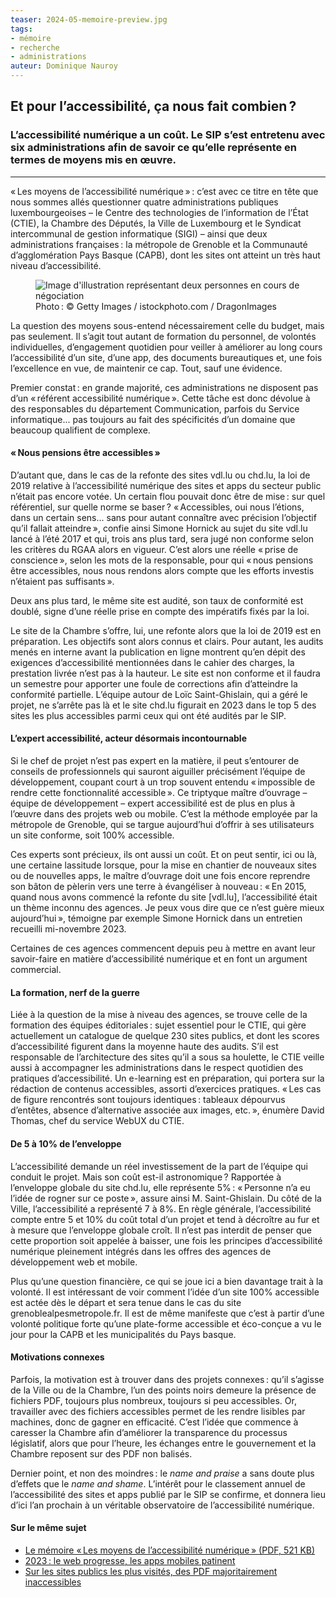 ```yaml
---
teaser: 2024-05-memoire-preview.jpg
tags:
- mémoire
- recherche
- administrations
auteur: Dominique Nauroy
---
```


<h2>Et pour l’accessibilité, ça nous fait combien&#8239;?</h2>
<h3>L’accessibilité numérique a un coût. Le SIP s’est entretenu avec six administrations afin de savoir ce qu’elle représente en termes de moyens mis en œuvre.</h3>
<hr>
<div class="intro">
    <p>«&#8239;Les moyens de l’accessibilité numérique&#8239;»&#8239;: c’est avec ce titre en tête que nous sommes allés questionner quatre administrations publiques luxembourgeoises – le Centre des technologies de l’information de l’État (CTIE), la Chambre des Députés, la Ville de Luxembourg et le Syndicat intercommunal de gestion informatique (SIGI) – ainsi que deux administrations françaises&#8239;: la métropole de Grenoble et la Communauté d’agglomération Pays Basque (CAPB), dont les sites ont atteint un très haut niveau d’accessibilité.</p>
</div>
<figure role="group" aria-label="Photo&#8239;: Getty Images / istockphoto.com / DragonImages" class="pic">
    <img src="../../../../content/news/img/2024-05-memoire.jpg" alt="Image d'illustration représentant deux personnes en cours de négociation">
    <figcaption>Photo&#8239;: © Getty Images / istockphoto.com / DragonImages</figcaption>
</figure>
<p>La question des moyens sous-entend nécessairement celle du budget, mais pas seulement. Il s’agit tout autant de formation du personnel, de volontés individuelles, d’engagement quotidien pour veiller à améliorer au long cours l’accessibilité d’un site, d’une app, des documents bureautiques et, une fois l’excellence en vue, de maintenir ce cap. Tout, sauf une évidence.</p>

<p>Premier constat&#8239;: en grande majorité, ces administrations ne disposent pas d’un «&#8239;référent accessibilité numérique&#8239;». Cette tâche est donc dévolue à des responsables du département Communication, parfois du Service informatique... pas toujours au fait des spécificités d’un domaine que beaucoup qualifient de complexe.</p>

<h4>«&#8239;Nous pensions être accessibles&#8239;»</h4>

<p>D’autant que, dans le cas de la refonte des sites vdl.lu ou chd.lu, la loi de 2019 relative à l’accessibilité numérique des sites et apps du secteur public n’était pas encore votée. Un certain flou pouvait donc être de mise&#8239;: sur quel référentiel, sur quelle norme se baser&#8239;? «&#8239;Accessibles, oui nous l’étions, dans un certain sens... sans pour autant connaître avec précision l’objectif qu’il fallait atteindre&#8239;», confie ainsi Simone Hornick au sujet du site vdl.lu lancé à l’été 2017 et qui, trois ans plus tard, sera jugé non conforme selon les critères du RGAA alors en vigueur. C’est alors une réelle «&#8239;prise de conscience&#8239;», selon les mots de la responsable, pour qui «&#8239;nous pensions être accessibles, nous nous rendons alors compte que les efforts investis n’étaient pas suffisants&#8239;».</p>

<p>Deux ans plus tard, le même site est audité, son taux de conformité est doublé, signe d’une réelle prise en compte des impératifs fixés par la loi.</p>

<p>Le site de la Chambre s’offre, lui, une refonte alors que la loi de 2019 est en préparation. Les objectifs sont alors connus et clairs. Pour autant, les audits menés en interne avant la publication en ligne montrent qu’en dépit des exigences d’accessibilité mentionnées dans le cahier des charges, la prestation livrée n’est pas à la hauteur. Le site est non conforme et il faudra un semestre pour apporter une foule de corrections afin d’atteindre la conformité partielle. L’équipe autour de Loïc Saint-Ghislain, qui a géré le projet, ne s’arrête pas là et le site chd.lu figurait en 2023 dans le top 5 des sites les plus accessibles parmi ceux qui ont été audités par le SIP.</p>

<h4>L’expert accessibilité, acteur désormais incontournable</h4>

<p>Si le chef de projet n’est pas expert en la matière, il peut s’entourer de conseils de professionnels qui sauront aiguiller précisément l’équipe de développement, coupant court à un trop souvent entendu «&#8239;impossible de rendre cette fonctionnalité accessible&#8239;». Ce triptyque maître d’ouvrage – équipe de développement – expert accessibilité est de plus en plus à l’œuvre dans des projets web ou mobile. C’est la méthode employée par la métropole de Grenoble, qui se targue aujourd’hui d’offrir à ses utilisateurs un site conforme, soit 100% accessible.</p>

<p>Ces experts sont précieux, ils ont aussi un coût. Et on peut sentir, ici ou là, une certaine lassitude lorsque, pour la mise en chantier de nouveaux sites ou de nouvelles apps, le maître d’ouvrage doit une fois encore reprendre son bâton de pèlerin vers une terre à évangéliser à nouveau&#8239;: «&#8239;En 2015, quand nous avons commencé la refonte du site [vdl.lu], l’accessibilité était un thème inconnu des agences. Je peux vous dire que ce n’est guère mieux aujourd’hui&#8239;», témoigne par exemple Simone Hornick dans un entretien recueilli mi-novembre 2023.</p>

<p>Certaines de ces agences commencent depuis peu à mettre en avant leur savoir-faire en matière d’accessibilité numérique et en font un argument commercial.</p>

<h4>La formation, nerf de la guerre</h4>

<p>Liée à la question de la mise à niveau des agences, se trouve celle de la formation des équipes éditoriales&#8239;: sujet essentiel pour le CTIE, qui gère actuellement un catalogue de quelque 230 sites publics, et dont les scores d’accessibilité figurent dans la moyenne haute des audits. S’il est responsable de l’architecture des sites qu’il a sous sa houlette, le CTIE veille aussi à accompagner les administrations dans le respect quotidien des pratiques d’accessibilité. Un e-learning est en préparation, qui portera sur la rédaction de contenus accessibles, assorti d’exercices pratiques. «&#8239;Les cas de figure rencontrés sont toujours identiques&#8239;: tableaux dépourvus d’entêtes, absence d’alternative associée aux images, etc.&#8239;», énumère David Thomas, chef du service WebUX du CTIE.</p>

<h4>De 5 à 10% de l’enveloppe</h4>

<p>L’accessibilité demande un réel investissement de la part de l’équipe qui conduit le projet. Mais son coût est-il astronomique&#8239;? Rapportée à l’enveloppe globale du site chd.lu, elle représente 5%&#8239;: «&#8239;Personne n’a eu l’idée de rogner sur ce poste&#8239;», assure ainsi M. Saint-Ghislain. Du côté de la Ville, l’accessibilité a représenté 7 à 8%. En règle générale, l’accessibilité compte entre 5 et 10% du coût total d’un projet et tend à décroître au fur et à mesure que l’enveloppe globale croît. Il n’est pas interdit de penser que cette proportion soit appelée à baisser, une fois les principes d’accessibilité numérique pleinement intégrés dans les offres des agences de développement web et mobile.</p>

<p>Plus qu’une question financière, ce qui se joue ici a bien davantage trait à la volonté. Il est intéressant de voir comment l’idée d’un site 100% accessible est actée dès le départ et sera tenue dans le cas du site grenoblealpesmetropole.fr. Il est de même manifeste que c’est à partir d’une volonté politique forte qu’une plate-forme accessible et éco-conçue a vu le jour pour la CAPB et les municipalités du Pays basque.</p>

<h4>Motivations connexes</h4>

<p>Parfois, la motivation est à trouver dans des projets connexes&#8239;: qu’il s’agisse de la Ville ou de la Chambre, l’un des points noirs demeure la présence de fichiers PDF, toujours plus nombreux, toujours si peu accessibles. Or, travailler avec des fichiers accessibles permet de les rendre lisibles par machines, donc de gagner en efficacité. C’est l’idée que commence à caresser la Chambre afin d’améliorer la transparence du processus législatif, alors que pour l’heure, les échanges entre le gouvernement et la Chambre reposent sur des PDF non balisés.</p>

<p>Dernier point, et non des moindres&#8239;: le <em>name and praise</em> a sans doute plus d’effets que le <em>name and shame</em>. L’intérêt pour le classement annuel de l’accessibilité des sites et apps publié par le SIP se confirme, et donnera lieu d’ici l’an prochain à un véritable observatoire de l’accessibilité numérique.</p>

<aside class="more">
    <h4>Sur le même sujet</h4>
    <ul>
        <li><a href="https://data.public.lu/fr/datasets/memoire-les-moyens-de-laccessibilite-numerique/">Le mémoire «&#8239;Les moyens de l’accessibilité numérique&#8239;» (PDF, 521 KB)</a></li>
        <li><a href="2024-01-22-rapport2023.html">2023 : le web progresse, les apps mobiles patinent</a></li>
        <li><a href="2023-04-28-des-pdf-majoritairement-inaccessibles.html">Sur les sites publics les plus visités, des PDF majoritairement inaccessibles</a></li>
    </ul>
</aside>